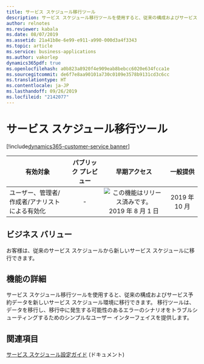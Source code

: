 ```yaml
---
title: サービス スケジュール移行ツール
description: サービス スケジュール移行ツールを使用すると、従来の構成およびサービス予約データを新しいサービス スケジュール環境に移行できます。
author: relnotes
ms.reviewer: kabala
ms.date: 08/07/2019
ms.assetid: 21a41b8e-6e99-e911-a990-000d3a4f3343
ms.topic: article
ms.service: business-applications
ms.author: vakorlep
dynamics365pdf: true
ms.openlocfilehash: a0b823a8920f4e909eab8bebcc6020e634fcca1e
ms.sourcegitcommit: de6f7e8aa90101a730c0109e3578b9131cd3c6cc
ms.translationtype: HT
ms.contentlocale: ja-JP
ms.lasthandoff: 09/26/2019
ms.locfileid: "2142077"
---
```

# <a name="service-scheduling-migration-tool"></a>サービス スケジュール移行ツール
[!include[dynamics365-customer-service banner](../includes/dynamics365-customer-service.md)]

| 有効対象    |  パブリック プレビュー | 早期アクセス | 一般提供 | 
| ---------- | :----------: |:----------: |:----------: |
|ユーザー、管理者/作成者/アナリストによる有効化|-|![この機能はリリース済みです。](/dynamics365-release-plan/media/green-checkmark.png "この機能はリリース済みです。") 2019 年 8 月 1 日| 2019 年 10 月|


## <a name="business-value"></a>ビジネス バリュー
<!-- bv start -->
お客様は、従来のサービス スケジュールから新しいサービス スケジュールに移行できます。
<!-- bv end -->



## <a name="feature-details"></a>機能の詳細
<!--feature detail start -->
サービス スケジュール移行ツールを使用すると、従来の構成およびサービス予約データを新しいサービス スケジュール環境に移行できます。 移行ツールは、データを移行し、移行中に発生する可能性のあるエラーのシナリオをトラブルシューティングするためのシンプルなユーザー インターフェイスを提供します。
<!--feature detail end -->












## <a name="see-also"></a>関連項目

[サービス スケジュール設定ガイド](https://docs.microsoft.com/dynamics365/customer-engagement/customer-service/basics-service-service-scheduling) (ドキュメント)
